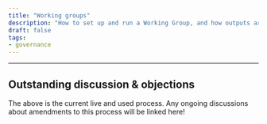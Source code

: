 ```yaml
---
title: "Working groups"
description: "How to set up and run a Working Group, and how outputs are managed"
draft: false
tags:
- governance
---
```



---

## Outstanding discussion & objections

The above is the current live and used process. Any ongoing discussions about amendments to this process will be linked here!